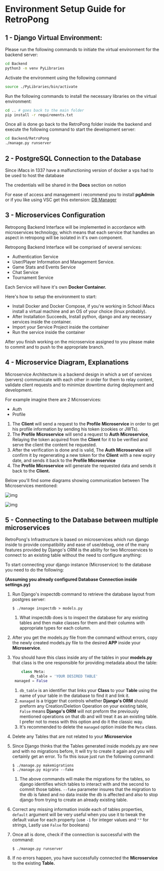 # **Environment Setup Guide for RetroPong**

## 1 - Django Virtual Environment:

Please run the following commands to initiate the virtual environment for the backend server:

```bash
cd Backend
python3 -m venv PyLibraries
```

Activate the environment using the following command

```bash
source ./PyLibraries/bin/activate
```

Run the following commands to install the necessary libraries on the virtual environment:

```bash
cd .. # goes back to the main folder
pip install -r requirements.txt
```

Once all is done go back to the RetroPong folder inside the backend and execute the following command to start the development server:

```bash
cd Backend/RetroPong
./manage.py runserver
```

## 2 - PostgreSQL Connection to the Database

Since iMacs in 1337 have a malfunctioning version of docker a vps had to be used to host the database

The credentials will be shared in the **Docs** section on notion

For ease of access and management i recommend you to install **pgAdmin** or if you like using VSC get this extension: [DB Manager](https://marketplace.visualstudio.com/items?itemName=cweijan.vscode-postgresql-client2)

## 3 - Microservices Configuration

Retropong Backend Interface will be implemented in accordance with microservices technology, which means that each service that handles an aspect in retropong will be isolated in it's own component.

Retropong Backend Interface will be comprised of several services:

* Authentication Service
* User/Player Information and Management Service.
* Game Stats and Events Service
* Chat Service
* Tournament Service

Each Service will have it's own **Docker Container.**

Here's how to setup the environment to start:

* Install Docker and Docker Compose, if you're working in School iMacs install a virtual machine and an OS of your choice (linux probably).
* After Installation Succeeds, Install python, django and any necessary services inside the container.
* Import your Service Project inside the container
* Run the service inside the container

After you finish working on the microservice assigned to you please make to commit and to push to the appropriate branch.

## 4 - Microservice Diagram, Explanations

Microservice Architecture is a backend design in which a set of services (servers) communicate with each other in order for them to relay content, validate client requests and to minimize downtime during deployment and development.

For example imagine there are 2 Microservices:

* Auth
* Profile

1. The **Client** will send a request to the **Profile** **Microservice** in order to get his profile information by sending his token (cookies or JWTs).
2. The **Profile** **Microservice** will send a request to **Auth Microservice**, Relaying the token acquired from the **Client** for it to be verified and serve the client the content he requested.
3. After the verification is done and is valid, The **Auth Microservice** will confirm it by regenerating a new token for the **Client** with a new expiry date, and sends it back to the **Profile Microservice**
4. The **Profile Microservice** will generate the requested data and sends it back to the **Client.**

Below you'll find some diagrams showing communication between The Microservices mentioned:

![img](https://i.imgur.com/tMXO45L.png)

![img](https://i.imgur.com/DgooOcK.png)

## 5 - Connecting to the Database between multiple microservices

RetroPong's Infrastructure is based on microservices which run django inside to provide compatibility and ease of use/debug, one of the many features provided by Django's ORM is the ability for two Microservices to connect to an existing table without the need to configure anything:

To start connecting your django instance (Microservice) to the database you need to do the following:

**(Assuming you already configured Database Connection inside settings.py)**

1. Run Django's inspectdb command to retrieve the database layout from postgres server:

   ```shell
   $ ./manage inspectdb > models.py
   ```
   1. What inspectdb does is to inspect the database for any existing tables and then make classes for them and their columns with appropriate types for each column.
2. After you get the models.py file from the command without errors, copy the newly created models.py file to the desired **APP** inside your **Microservice**.
3. You should have this class inside any of the tables in your **models.py** that class is the one responsible for providing metadata about the table:

   ```python
       class Meta:
           db_table = 'YOUR DESIRED TABLE'
   	managed = False
   ```
   1. `db_table` is an identifier that links your **Class** to your **Table** using the name of your table in the database to find it and link it.
   2. `managed` is a trigger that controls whether **Django's ORM** should preform any Creation/Deletion Operation on your existing table, `False` means **Django's ORM**  will not preform the previously mentioned operations on that db and will treat it as an existing table. I prefer not to mess with this option and do it the classic way.
   3. It's recommended to delete the `managed` option inside the `Meta` class.
4. Delete any Tables that are not related to your **Microservice**
5. Since Django thinks that the Tables generated inside models.py are new and with no migrations before, It will try to create it again and you will certainly get an error. To fix this issue just run the following command:

   ```shell
   $ ./manage.py makemigrations
   $ ./manage.py migrate --fake
   ```
   1. The above commands will make the migrations for the tables, so django identifies which tables to interact with and the second to commit those tables. `--fake` parameter insures that the migration to the db is faked and no data inside the db is affected and also to stop django from trying to create an already existing table.
6. Correct any missing information inside each of tables properties, `default` argument will be very useful when you use it to tweak the default value for each property (use `-1` for integer values and `""` for strings, Lastly use  `False` for booleans)
7. Once all is done, check if the connection is successful with the command:

   ```shell
   $ ./manage.py runserver
   ```
8. If no errors happen, you have successfully connected the **Microservice** to the existing **Table.**
